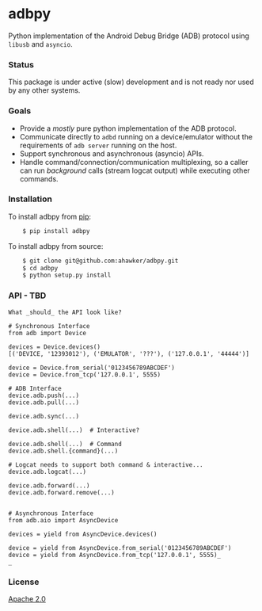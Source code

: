# adbpy
Python implementation of the Android Debug Bridge (ADB) protocol using `libusb` and `asyncio`.

### Status

This package is under active (slow) development and is not ready nor used by any other systems.

### Goals

* Provide a _mostly_ pure python implementation of the ADB protocol.
* Communicate directly to `adbd` running on a device/emulator without the requirements of `adb server` running on the host.
* Support synchronous and asynchronous (asyncio) APIs.
* Handle command/connection/communication multiplexing, so a caller can run _background_ calls (stream logcat output) while executing other commands.

### Installation

To install adbpy from [pip](https://pypi.python.org/pypi/pip):
```bash
    $ pip install adbpy
```

To install adbpy from source:
```bash
    $ git clone git@github.com:ahawker/adbpy.git
    $ cd adbpy
    $ python setup.py install
```

### API - TBD

```
What _should_ the API look like?

# Synchronous Interface
from adb import Device

devices = Device.devices()
[('DEVICE, '12393012'), ('EMULATOR', '???'), ('127.0.0.1', '44444')]

device = Device.from_serial('0123456789ABCDEF')
device = Device.from_tcp('127.0.0.1', 5555)

# ADB Interface
device.adb.push(...)
device.adb.pull(...)

device.adb.sync(...)

device.adb.shell(...)  # Interactive?

device.adb.shell(...)  # Command
device.adb.shell.{command}(...)

# Logcat needs to support both command & interactive...
device.adb.logcat(...)

device.adb.forward(...)
device.adb.forward.remove(...)


# Asynchronous Interface
from adb.aio import AsyncDevice

devices = yield from AsyncDevice.devices()

device = yield from AsyncDevice.from_serial('0123456789ABCDEF')
device = yield from AsyncDevice.from_tcp('127.0.0.1', 5555)_
_
```

### License

[Apache 2.0](LICENSE)
